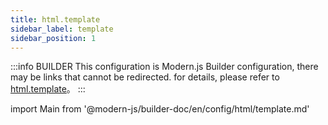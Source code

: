 ```yaml
---
title: html.template
sidebar_label: template
sidebar_position: 1
---
```


:::info BUILDER
This configuration is Modern.js Builder configuration, there may be links that cannot be redirected. for details, please refer to [html.template](https://modernjs.dev/builder/zh/api/config-html.html#html-template)。
:::

import Main from '@modern-js/builder-doc/en/config/html/template.md'

<Main />
